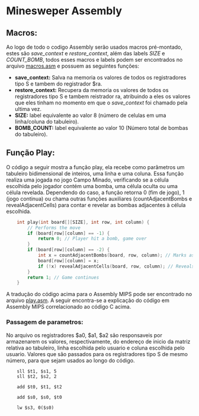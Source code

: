 # Minesweper Assembly

## Macros:

Ao logo de todo o codigo Assembly serão usados macros pré-montado, estes são *save_context* e *restore_context*, além das labels *SIZE* e *COUNT_BOMB*, todos esses macros e labels podem ser encontrados no arquivo <a href="https://github.com/Henrique-Izidio/minesweper_assembly/blob/main/macros.asm">macros.asm<a/> e possuem as seguintes funções:

- **save_context:** Salva na memoria os valores de todos os registradores tipo S  e tambem do registrador $ra.
- **restore_context:** Recupera da memoria os valores de todos os registradores tipo S e tambem reistrador ra, atribuindo a eles os valores que eles tinham no momento em que o *save_context* foi chamado pela ultima vez.
- **SIZE:** label equivalente ao valor 8 (número de celulas em uma linha/coluna do tabuleiro).
- **BOMB_COUNT:** label equivalente ao valor 10 (Número total de bombas do tabuleiro).

## Função Play:

O código a seguir mostra a função play, ela recebe como parâmetros um tabuleiro bidimensional de inteiros, uma linha e uma coluna. Essa função realiza uma jogada no jogo Campo Minado, verificando se a célula escolhida pelo jogador contém uma bomba, uma célula oculta ou uma célula revelada. Dependendo do caso, a função retorna 0 (fim de jogo), 1 (jogo continua) ou chama outras funções auxiliares (countAdjacentBombs e revealAdjacentCells) para contar e revelar as bombas adjacentes à célula escolhida.

```C
    int play(int board[][SIZE], int row, int column) {
        // Performs the move
        if (board[row][column] == -1) {
            return 0; // Player hit a bomb, game over
        }
        if (board[row][column] == -2) {
            int x = countAdjacentBombs(board, row, column); // Marks as revealed
            board[row][column] = x;
            if (!x) revealAdjacentCells(board, row, column); // Reveals adjacent cells
        }
        return 1; // Game continues
    }
```

A tradução do código acima para o Assembly MIPS pode ser encontrado no arquivo <a href="https://github.com/Henrique-Izidio/minesweper_assembly/blob/main/play.asm">play.asm<a/>. A seguir encontra-se a explicação do código em Assembly MIPS correlacionado ao código C acima.

### Passagem de parametros:
No arquivo os registradores $a0, $a1, $a2 são responsaveis por armazenarem os valores, respectivamente, do endereço de inicio da matriz relativa ao tabuleiro, linha escolhida pelo usuario e coluna escolhida pelo usuario. Valores que são passados para os registradores tipo S de mesmo número, para que sejam usados ao longo do código.


```assembly
    sll $t1, $s1, 5 
    sll $t2, $s2, 2
  
    add $t0, $t1, $t2
    
    add $s0, $s0, $t0
  
    lw $s3, 0($s0)
```

